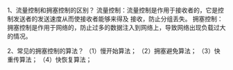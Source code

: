 1、流量控制和拥塞控制的区别？
流量控制：流量控制是作用于接收者的，它是控制发送者的发送速度从而使接收者能够来得及
接收，防止分组丢失。
拥塞控制：拥塞控制是作用于网络的，防止过多的数据注入到网络上，导致网络出现负载过大的情况。

2、常见的拥塞控制的算法？
（1）慢开始算法；
（2）拥塞避免算法；
（3）快重传算法；
（4）快恢复算法；
